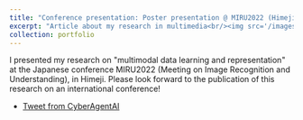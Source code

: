 ```yaml
---
title: "Conference presentation: Poster presentation @ MIRU2022 (Himeji)"
excerpt: "Article about my research in multimedia<br/><img src='/images/portfolio/miru2022.jpg'>"
collection: portfolio
---
```


I presented my research on "multimodal data learning and representation" at the Japanese conference MIRU2022 (Meeting on Image Recognition and Understanding), in Himeji. Please look forward to the publication of this research on an international conference!

- [Tweet from CyberAgentAI](https://twitter.com/cyberagent_ai/status/1551888321189924864/photo/1)
